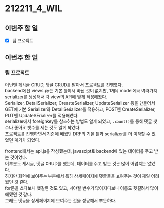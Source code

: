 # 212211_4_WIL

## 이번주 할 일
- [X] 팀 프로젝트

## 이번주 한 일
### 팀 프로젝트
이번엔 게시글 CRUD, 댓글 CRUD를 맡아서 프로젝트를 진행했다.<br>
backend에선 views.py는 기본 틀에서 바뀐 것이 없지만, 1개의 model에서 여러가지 serializer를 생성해서 각 view의 API에 맞게 적용해봤다. <br>
Serializer, DetailSerializer, CreaateSerializer, UpdateSerializer 등을 만들어서 GET에 기본 Serializer와 DetailSerializer를 적용하고, POST엔 CreateSerializer, PUT엔 UpdateSErializer를 적용해봤다.<br>
serializer에서 foreignkey를 참조하는 방법도 알게 되었고, `.count()`를 통해 댓글 갯수나 좋아요 갯수를 세는 것도 알게 되었다. <br>
프로젝트를 진행하면서 기준에 배웠던 DRF의 기본 틀과 serializer를 더 이해할 수 있었던 계기가 되었다.<br>
<br>
frontend에서는 api.js를 작성했는데, javascipt로 backend에 있는 데이터를 주고 받는 것이었다.<br>
이부분도 게시글, 댓글 CRUD를 했는데, 데이터를 주고 받는 것은 많이 어렵지는 않았다.<br>
하지만 화면에 보여주는 부분에서 특히 상세페이지에 댓글들을 보여주는 것이 제일 어려웠던 것 같다.<br>
for문을 쓰다보니 했갈린 것도 있고, 써야될 변수가 많아지다보니 이름도 헷갈려서 많이 헤맸던 것 같다.<br>
그래도 댓글을 상세페이지에 보여주는 것을 성공해서 뿌듯하다.<br>

